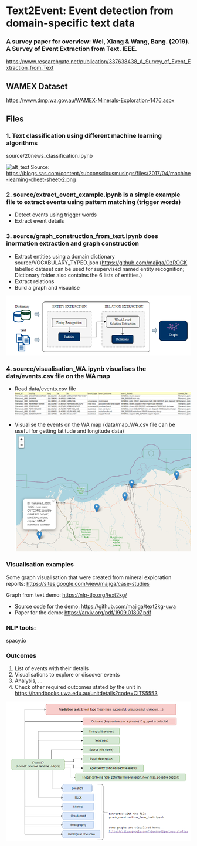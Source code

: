 # Text2Event: Event detection from domain-specific text data

### A survey paper for overview: Wei, Xiang & Wang, Bang. (2019). A Survey of Event Extraction from Text. IEEE. 
https://www.researchgate.net/publication/337638438_A_Survey_of_Event_Extraction_from_Text

## WAMEX Dataset
https://www.dmp.wa.gov.au/WAMEX-Minerals-Exploration-1476.aspx

## Files

### 1. Text classification using different machine learning algorithms
source/20news_classification.ipynb

![alt_text](https://blogs.sas.com/content/subconsciousmusings/files/2017/04/machine-learning-cheet-sheet-2.png)
Source: https://blogs.sas.com/content/subconsciousmusings/files/2017/04/machine-learning-cheet-sheet-2.png

### 2. source/extract_event_example.ipynb is a simple example file to extract events using pattern matching (trigger words)
- Detect events using trigger words
- Extract event details

### 3. source/graph_construction_from_text.ipynb does inormation extraction and graph construction
- Extract entities using a domain dictionary source/VOCABULARY_TYPED.json (https://github.com/majiga/OzROCK labelled dataset can be used for supervised named entity recognition; Dictionary folder also contains the 6 lists of entities.)
- Extract relations
- Build a graph and visualise

![alt_text](https://github.com/majiga/Text2Event/blob/master/images/info_extraction.png)

### 4. source/visualisation_WA.ipynb visualises the data/events.csv file on the WA map
- Read data/events.csv file
![alt_text](https://github.com/majiga/Text2Event/blob/master/images/event_list.png)

- Visualise the events on the WA map (data/map_WA.csv file can be useful for getting latitude and longitude data)
![alt_text](https://github.com/majiga/Text2Event/blob/master/images/vis_map.png)


### Visualisation examples
Some graph visualisation that were created from mineral exploration reports: https://sites.google.com/view/majiga/case-studies

Graph from text demo: https://nlp-tlp.org/text2kg/
- Source code for the demo: https://github.com/majiga/text2kg-uwa
- Paper for the demo: https://arxiv.org/pdf/1909.01807.pdf

### NLP tools:
spacy.io

### Outcomes
1. List of events with their details
2. Visualisations to explore or discover events
3. Analysis, ...
4. Check other required outcomes stated by the unit in https://handbooks.uwa.edu.au/unitdetails?code=CITS5553

![alt text](https://github.com/majiga/Text2Event/blob/master/images/EventDetails.png)
